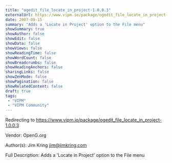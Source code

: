 ```yaml
---
title: "ogedit_file_locate_in_project-1.0.0.3"
externalUrl: https://www.vipm.io/package/ogedit_file_locate_in_project-1.0.0.3
date: 2007-09-15
summary: "Adds a 'Locate in Project' option to the File menu"
showSummary: true
showAuthor: false
showEdit: false
showData: false
showViews: false
showReadingTime: false
showWordCount: false
showBreadcrumbs: false
showHeadingAnchors: false
sharingLinks: false
showZenMode: false
showPagination: false
showRelatedContent: false
draft: true
tags:
 - "VIPM"
 - "VIPM Community"
---
```


Redirecting to https://www.vipm.io/package/ogedit_file_locate_in_project-1.0.0.3

Vendor: OpenG.org

Author(s): Jim Kring <jim@jimkring.com>
 
Full Description:
Adds a 'Locate in Project' option to the File menu